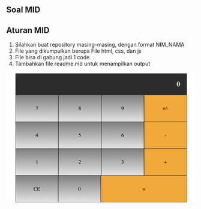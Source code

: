 ## Soal MID

<h2>Aturan MID</h2>
<ol>
  <li>Silahkan buat repository masing-masing, dengan format NIM_NAMA</li>
  <li>File yang dikumpulkan berupa File html, css, dan js</li>
  <li>File bisa di gabung jadi 1 code</li>
  <li>Tambahkan file readme.md untuk menampilkan output</li>
</ol>

<img src="layout.png" />
